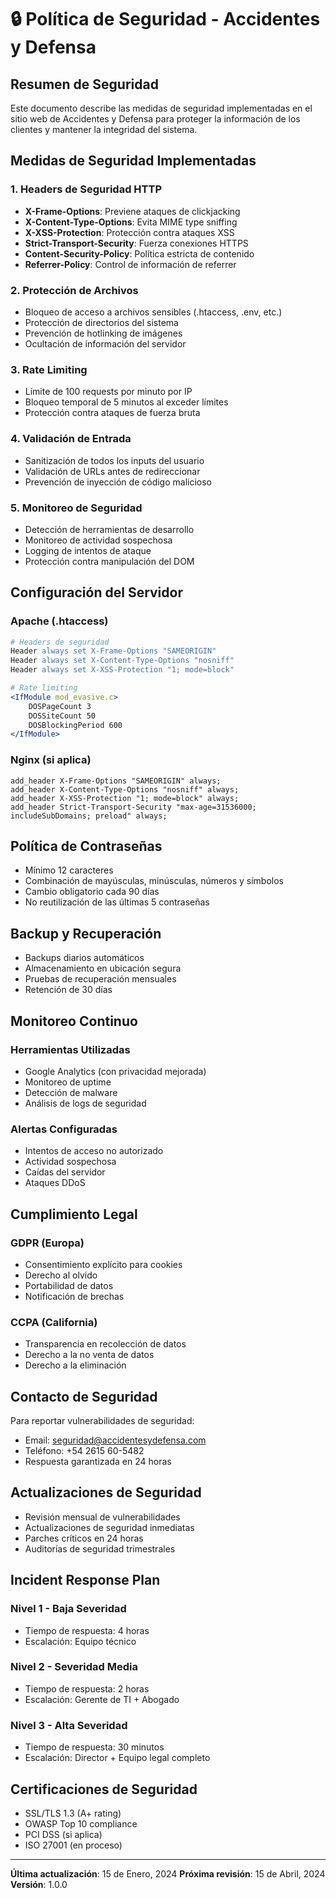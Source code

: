 # 🔒 Política de Seguridad - Accidentes y Defensa

## Resumen de Seguridad

Este documento describe las medidas de seguridad implementadas en el sitio web de Accidentes y Defensa para proteger la información de los clientes y mantener la integridad del sistema.

## Medidas de Seguridad Implementadas

### 1. Headers de Seguridad HTTP
- **X-Frame-Options**: Previene ataques de clickjacking
- **X-Content-Type-Options**: Evita MIME type sniffing
- **X-XSS-Protection**: Protección contra ataques XSS
- **Strict-Transport-Security**: Fuerza conexiones HTTPS
- **Content-Security-Policy**: Política estricta de contenido
- **Referrer-Policy**: Control de información de referrer

### 2. Protección de Archivos
- Bloqueo de acceso a archivos sensibles (.htaccess, .env, etc.)
- Protección de directorios del sistema
- Prevención de hotlinking de imágenes
- Ocultación de información del servidor

### 3. Rate Limiting
- Límite de 100 requests por minuto por IP
- Bloqueo temporal de 5 minutos al exceder límites
- Protección contra ataques de fuerza bruta

### 4. Validación de Entrada
- Sanitización de todos los inputs del usuario
- Validación de URLs antes de redireccionar
- Prevención de inyección de código malicioso

### 5. Monitoreo de Seguridad
- Detección de herramientas de desarrollo
- Monitoreo de actividad sospechosa
- Logging de intentos de ataque
- Protección contra manipulación del DOM

## Configuración del Servidor

### Apache (.htaccess)
```apache
# Headers de seguridad
Header always set X-Frame-Options "SAMEORIGIN"
Header always set X-Content-Type-Options "nosniff"
Header always set X-XSS-Protection "1; mode=block"

# Rate limiting
<IfModule mod_evasive.c>
    DOSPageCount 3
    DOSSiteCount 50
    DOSBlockingPeriod 600
</IfModule>
```

### Nginx (si aplica)
```nginx
add_header X-Frame-Options "SAMEORIGIN" always;
add_header X-Content-Type-Options "nosniff" always;
add_header X-XSS-Protection "1; mode=block" always;
add_header Strict-Transport-Security "max-age=31536000; includeSubDomains; preload" always;
```

## Política de Contraseñas

- Mínimo 12 caracteres
- Combinación de mayúsculas, minúsculas, números y símbolos
- Cambio obligatorio cada 90 días
- No reutilización de las últimas 5 contraseñas

## Backup y Recuperación

- Backups diarios automáticos
- Almacenamiento en ubicación segura
- Pruebas de recuperación mensuales
- Retención de 30 días

## Monitoreo Continuo

### Herramientas Utilizadas
- Google Analytics (con privacidad mejorada)
- Monitoreo de uptime
- Detección de malware
- Análisis de logs de seguridad

### Alertas Configuradas
- Intentos de acceso no autorizado
- Actividad sospechosa
- Caídas del servidor
- Ataques DDoS

## Cumplimiento Legal

### GDPR (Europa)
- Consentimiento explícito para cookies
- Derecho al olvido
- Portabilidad de datos
- Notificación de brechas

### CCPA (California)
- Transparencia en recolección de datos
- Derecho a la no venta de datos
- Derecho a la eliminación

## Contacto de Seguridad

Para reportar vulnerabilidades de seguridad:
- Email: seguridad@accidentesydefensa.com
- Teléfono: +54 2615 60-5482
- Respuesta garantizada en 24 horas

## Actualizaciones de Seguridad

- Revisión mensual de vulnerabilidades
- Actualizaciones de seguridad inmediatas
- Parches críticos en 24 horas
- Auditorías de seguridad trimestrales

## Incident Response Plan

### Nivel 1 - Baja Severidad
- Tiempo de respuesta: 4 horas
- Escalación: Equipo técnico

### Nivel 2 - Severidad Media
- Tiempo de respuesta: 2 horas
- Escalación: Gerente de TI + Abogado

### Nivel 3 - Alta Severidad
- Tiempo de respuesta: 30 minutos
- Escalación: Director + Equipo legal completo

## Certificaciones de Seguridad

- SSL/TLS 1.3 (A+ rating)
- OWASP Top 10 compliance
- PCI DSS (si aplica)
- ISO 27001 (en proceso)

---

**Última actualización**: 15 de Enero, 2024
**Próxima revisión**: 15 de Abril, 2024
**Versión**: 1.0.0

